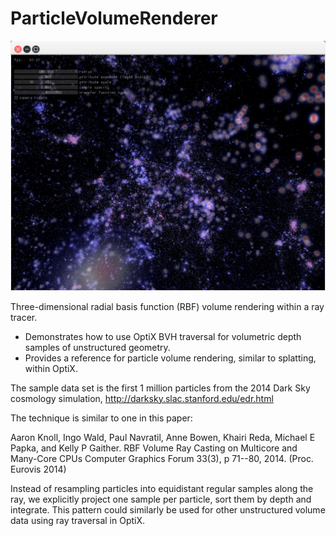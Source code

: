 # ParticleVolumeRenderer

![Particle volume rendering](./optixParticleVolumes.png)

Three-dimensional radial basis function (RBF) volume rendering within a ray tracer. 
- Demonstrates how to use OptiX BVH traversal for volumetric depth samples of unstructured geometry. 
- Provides a reference for particle volume rendering, similar to splatting, within OptiX.

The sample data set is the first 1 million particles from the 2014 Dark Sky cosmology simulation, 
http://darksky.slac.stanford.edu/edr.html

The technique is similar to one in this paper:

Aaron Knoll, Ingo Wald, Paul Navratil, Anne Bowen, Khairi Reda, Michael E Papka, and Kelly P Gaither.
RBF Volume Ray Casting on Multicore and Many-Core CPUs
Computer Graphics Forum 33(3), p 71--80, 2014. (Proc. Eurovis 2014)

Instead of resampling particles into equidistant regular samples along the ray, we explicitly project one sample per particle, sort them by depth and integrate. This pattern could similarly be used for other unstructured volume data using ray traversal in OptiX. 